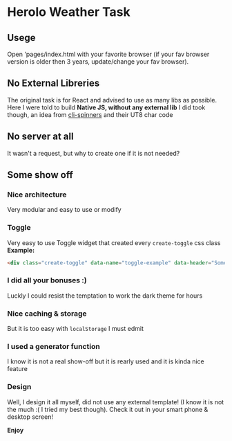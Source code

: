 # Herolo Weather Task

## Usege
Open 'pages/index.html with your favorite browser (if your fav browser version is older then 3 years, update/change your fav browser).

## No External Libreries
The original task is for React and advised to use as many libs as possible.
Here I were told to build **Native JS, without any external lib**
I did took though, an idea from [cli-spinners](https://www.npmjs.com/package/cli-spinners) and their UT8 char code

## No server at all
It wasn't a request, but why to create one if it is not needed?

## Some show off

### Nice architecture
Very modular and easy to use or modify

### Toggle
Very easy to use Toggle widget that created every `create-toggle` css class
**Example:**
```HTML
<div class="create-toggle" data-name="toggle-example" data-header="Some header" data-vals='{"val1": "yes", "val2": "sure"}'></div>
```

### I did all your bonuses :)
Luckly I could resist the temptation to work the dark theme for hours

### Nice caching & storage 
But it is too easy with `localStorage` I must edmit

### I used a generator function
I know it is not a real show-off but it is rearly used and it is kinda nice feature

### Design
Well, I design it all myself, did not use any external template! (I know it is not the much :( I tried my best though).
Check it out in your smart phone & desktop screen!

**Enjoy**